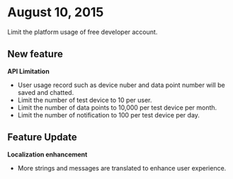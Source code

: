 # August 10, 2015

Limit the platform usage of free developer account.


## New feature


**API Limitation**
* User usage record such as device nuber and data point number will be saved and chatted.
* Limit the number of test device to 10 per user.
* Limit the number of data points to 10,000 per test device per month.
* Limit the number of notification to 100 per test device per day.


## Feature Update

**Localization enhancement**
* More strings and messages are translated to enhance user experience.

